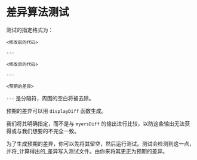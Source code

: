 # 差异算法测试

测试的指定格式为：

```
<修改前的代码>

---

<修改后的代码>

---

<预期的差异>
```

`---` 是分隔符，周围的空白将被去除。

预期的差异可以用 `displayDiff` 函数生成。

我们将其明确指定，而不是与 `myersDiff` 的输出进行比较，以防这些输出无法获得或与我们想要的不完全一致。

为了生成预期的差异，你可以先将其留空，然后运行测试。测试会检测到这一点，并将_计算得出的_差异写入测试文件。由你来将其更正为预期的差异。